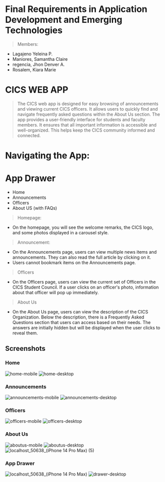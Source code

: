 # Final Requirements in Application Development and Emerging Technologies

> Members:
 - Lagajeno Yeleina P.
 - Maniores, Samantha Claire
 - regencia, Jhon Denver A.
 - Rosalem, Kiara Marie


# CICS WEB APP
> The CICS web app is designed for easy browsing of announcements and viewing current CICS officers. 
It allows users to quickly find and navigate frequently asked questions within the About Us section. 
The app provides a user-friendly interface for students and faculty members. It ensures that all important information is accessible and well-organized.
This helps keep the CICS community informed and connected.

# Navigating the App:
# App Drawer
 - Home
 - Announcements
 - Officers
 - About US (with FAQs)
 
> Homepage:
 - On the homepage, you will see the welcome remarks, the CICS logo, and some photos displayed in a carousel style.

> Announcement:
 - On the Announcements page, users can view multiple news items and announcements. They can also read the full article by clicking on it.
 - Users cannot bookmark items on the Announcements page.

> Officers
 - On the Officers page, users can view the current set of Officers in the CICS Student Council.
   If a user clicks on an officer's photo, information about that officer will pop up immediately.

> About Us
 - On the About Us page, users can view the description of the CICS Organization. Below the description, there is a Frequently Asked Questions section that users can access based on their needs.
   The answers are initially hidden but will be displayed when the user clicks to reveal them.

## Screenshots

### Home

![home-mobile](https://github.com/user-attachments/assets/824f4a63-bcb7-44ae-ab03-95ba9dd83ef6)
![home-desktop](https://github.com/user-attachments/assets/528282e1-d03e-448a-be6e-b4e50f9bc9c8)

### Announcements

![announcements-mobile](https://github.com/user-attachments/assets/fb5dfb08-172a-4ce3-b15f-acecdc93015b)
![announcements-desktop](https://github.com/user-attachments/assets/f21928a9-9c1b-4603-8862-8c7bc973f627)

### Officers

![officers-mobile](https://github.com/user-attachments/assets/ac7561b6-7fee-4aa6-b5ad-4ff459e2c86a)
![officers-desktop](https://github.com/user-attachments/assets/80e6f30e-0f36-43cc-8c0b-ce5e25bc0020)


### About Us

![aboutus-mobile](https://github.com/user-attachments/assets/6b163e76-ee95-4da8-bdf4-34768fce97bf)
![aboutus-desktop](https://github.com/user-attachments/assets/ba9449df-8406-40a0-bb71-9316862e4b92)
![localhost_50638_(iPhone 14 Pro Max) (5)](https://github.com/user-attachments/assets/d549853f-d10e-4ffa-9927-246a40514ce3)

### App Drawer

![localhost_50638_(iPhone 14 Pro Max)](https://github.com/user-attachments/assets/d42764e3-9cf9-4ce4-95c6-4082b8301168)
![drawer-desktop](https://github.com/user-attachments/assets/30b01320-93f9-4b2c-bfef-9029970095a3)



 

